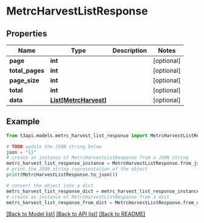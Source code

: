 # MetrcHarvestListResponse


## Properties

Name | Type | Description | Notes
------------ | ------------- | ------------- | -------------
**page** | **int** |  | [optional] 
**total_pages** | **int** |  | [optional] 
**page_size** | **int** |  | [optional] 
**total** | **int** |  | [optional] 
**data** | [**List[MetrcHarvest]**](MetrcHarvest.md) |  | [optional] 

## Example

```python
from t3api.models.metrc_harvest_list_response import MetrcHarvestListResponse

# TODO update the JSON string below
json = "{}"
# create an instance of MetrcHarvestListResponse from a JSON string
metrc_harvest_list_response_instance = MetrcHarvestListResponse.from_json(json)
# print the JSON string representation of the object
print(MetrcHarvestListResponse.to_json())

# convert the object into a dict
metrc_harvest_list_response_dict = metrc_harvest_list_response_instance.to_dict()
# create an instance of MetrcHarvestListResponse from a dict
metrc_harvest_list_response_from_dict = MetrcHarvestListResponse.from_dict(metrc_harvest_list_response_dict)
```
[[Back to Model list]](../README.md#documentation-for-models) [[Back to API list]](../README.md#documentation-for-api-endpoints) [[Back to README]](../README.md)


